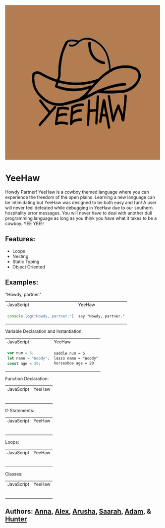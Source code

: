 <img src=./docs/YeeHawLogo.jpg width="500" height="500">

# YeeHaw

Howdy Partner! YeeHaw is a cowboy themed language where you can experience the freedom of the open plains. Learning a new language can be intimidating but YeeHaw was designed to be both easy and fun! A user will never feel defeated while debugging in YeeHaw due to our southern hospitality error messages. You will never have to deal with another dull programming language as long as you think you have what it takes to be a cowboy. YEE YEE!!

## Features:

- Loops
- Nesting
- Static Typing
- Object Oriented

## Examples:

"Howdy, partner."

<table>
<tr>
<td> JavaScript </td> <td> YeeHaw </td>
</tr>
<tr>
<td>

```Javascript
console.log("Howdy, partner.")
```

</td>

<td>

```
say "Howdy, partner."
```

</td>
</tr>
</table>

Variable Declaration and Instantiation:

<table>
<tr>
<td> JavaScript </td> <td> YeeHaw </td>
</tr>
<tr>
<td>

```Javascript
var num = 5;
let name = "Woody";
const age = 20;
```

</td>

<td>

```
saddle num = 5
lasso name = "Woody"
horseshoe age = 20
```

</td>
</tr>
</table>

Function Declaration:
<table>
<tr>
<td> JavaScript </td> <td> YeeHaw </td>
</tr>
<tr>
<td>

```Javascript

```

</td>

<td>

```

```

</td>
</tr>
</table>

If-Statements:
<table>
<tr>
<td> JavaScript </td> <td> YeeHaw </td>
</tr>
<tr>
<td>

```Javascript

```

</td>

<td>

```

```

</td>
</tr>
</table>

Loops:
<table>
<tr>
<td> JavaScript </td> <td> YeeHaw </td>
</tr>
<tr>
<td>

```Javascript

```

</td>

<td>

```

```

</td>
</tr>
</table>

Classes:
<table>
<tr>
<td> JavaScript </td> <td> YeeHaw </td>
</tr>
<tr>
<td>

```Javascript

```

</td>

<td>

```

```

</td>
</tr>
</table>

## Authors: [Anna](https://github.com/agarren20), [Alex](https://github.com/alex-armknecht), [Arusha](https://github.com/arusha-r), [Saarah](https://github.com/speer987), [Adam](https://github.com/atrafec1), & [Hunter](https://github.com/hunterkrasa)
